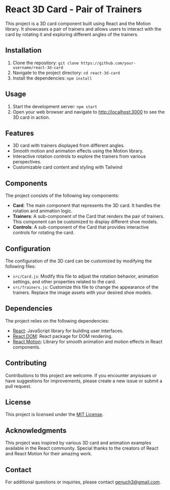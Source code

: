 <!DOCTYPE html>
<html lang="en">
<head>
  <meta charset="UTF-8">
  <meta name="viewport" content="width=device-width, initial-scale=1.0">
  <title>React 3D Card - Pair of Trainers</title>
</head>
<body>
  <h1>React 3D Card - Pair of Trainers</h1>
  <p>This project is a 3D card component built using React and the Motion library. It showcases a pair of trainers and allows users to interact with the card by rotating it and exploring different angles of the trainers.</p>
  <h2>Installation</h2>
  <ol>
    <li>Clone the repository: <code>git clone https://github.com/your-username/react-3d-card</code></li>
    <li>Navigate to the project directory: <code>cd react-3d-card</code></li>
    <li>Install the dependencies: <code>npm install</code></li>
  </ol>
  <h2>Usage</h2>
  <ol>
    <li>Start the development server: <code>npm start</code></li>
    <li>Open your web browser and navigate to <a href="http://localhost:3000">http://localhost:3000</a> to see the 3D card in action.</li>
  </ol>
  <h2>Features</h2>
  <ul>
    <li>3D card with trainers displayed from different angles.</li>
    <li>Smooth motion and animation effects using the Motion library.</li>
    <li>Interactive rotation controls to explore the trainers from various perspectives.</li>
    <li>Customizable card content and styling with Tailwind</li>
  </ul>
  <h2>Components</h2>
  <p>The project consists of the following key components:</p>
  <ul>
    <li><strong>Card</strong>: The main component that represents the 3D card. It handles the rotation and animation logic.</li>
    <li><strong>Trainers</strong>: A sub-component of the Card that renders the pair of trainers. This component can be customized to display different shoe models.</li>
    <li><strong>Controls</strong>: A sub-component of the Card that provides interactive controls for rotating the card.</li>
  </ul>
  <h2>Configuration</h2>
  <p>The configuration of the 3D card can be customized by modifying the following files:</p>
  <ul>
    <li><code>src/Card.js</code>: Modify this file to adjust the rotation behavior, animation settings, and other properties related to the card.</li>
    <li><code>src/Trainers.js</code>: Customize this file to change the appearance of the trainers. Replace the image assets with your desired shoe models.</li>
  </ul>
  <h2>Dependencies</h2>
  <p>The project relies on the following dependencies:</p>
  <ul>
    <li><a href="https://reactjs.org/">React</a>: JavaScript library for building user interfaces.</li>
    <li><a href="https://www.npmjs.com/package/react-dom">React DOM</a>: React package for DOM rendering.</li>
    <li><a href="https://www.npmjs.com/package/react-motion">React Motion</a>: Library for smooth animation and motion effects in React components.</li>
  </ul>
  <h2>Contributing</h2>
  <p>Contributions to this project are welcome. If you encounter anyissues or have suggestions for improvements, please create a new issue or submit a pull request.
  <h2>License</h2>
  <p>This project is licensed under the <a href="LICENSE">MIT License</a>.</p>
  <h2>Acknowledgments</h2>
  <p>This project was inspired by various 3D card and animation examples available in the React community. Special thanks to the creators of React and React Motion for their amazing work.</p>
  <h2>Contact</h2>
  <p>For additional questions or inquiries, please contact <a href="mailto:genuch3@gmail.com">genuch3@gmail.com</a>.</p>
</body>
</html>
